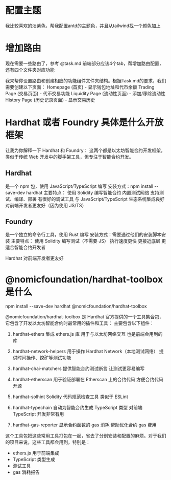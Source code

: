 
# 配置主题

我比较喜欢的淡紫色，帮我配置antd的主题色，并且从tailwind找一个颜色加上

# 增加路由
现在需要一些路由了，参考 @task.md
前端部分应该4个tab，帮增加路由配置，还有四个文件夹对应功能

我来帮你设置路由和创建相应的功能组件文件夹结构。根据Task.md的要求，我们需要创建以下页面：
Homepage (首页) - 显示钱包地址和代币余额
Trading Page (交易页面) - 代币交易功能
Liquidity Page (流动性页面) - 添加/移除流动性
History Page (历史记录页面) - 显示交易历史

# Hardhat 或者 Foundry 具体是什么开放框架

让我为你解释一下 Hardhat 和 Foundry：
这两个都是以太坊智能合约开发框架，类似于传统 Web 开发中的脚手架工具，但专注于智能合约开发。

## Hardhat
是一个 npm 包，使用 JavaScript/TypeScript 编写
安装方式：npm install --save-dev hardhat
主要特点：
使用 Solidity 编写智能合约
内置测试网络
支持测试、编译、部署
有很好的调试工具
与 JavaScript/TypeScript 生态系统集成良好
对前端开发者更友好（因为使用 JS/TS）

## Foundry
是一个独立的命令行工具，使用 Rust 编写
安装方式：需要通过他们的安装脚本安装
主要特点：
使用 Solidity 编写测试（不需要 JS）
执行速度更快
更接近底层
更适合智能合约开发者

Hardhat 对前端开发者更友好

# @nomicfoundation/hardhat-toolbox 是什么

npm install --save-dev hardhat @nomicfoundation/hardhat-toolbox

@nomicfoundation/hardhat-toolbox 是 Hardhat 官方提供的一个工具集合包，它包含了开发以太坊智能合约时最常用的插件和工具：
主要包含以下组件：

1. hardhat-ethers
集成 ethers.js 库
用于与以太坊网络交互
也是前端会用到的库

2. hardhat-network-helpers
用于操作 Hardhat Network（本地测试网络）
提供时间操作、挖矿等测试功能

3. hardhat-chai-matchers
提供智能合约测试断言
让测试更容易编写

4. hardhat-etherscan
用于验证部署在 Etherscan 上的合约代码
方便合约代码开源

5. hardhat-solhint
Solidity 代码规范检查工具
类似于 ESLint

6. hardhat-typechain
自动为智能合约生成 TypeScript 类型
对前端 TypeScript 开发非常有用

7. hardhat-gas-reporter
显示合约函数的 gas 消耗
帮助优化合约 gas 费用

这个工具包把这些常用工具打包在一起，省去了分别安装和配置的麻烦。对于我们的项目来说，这些工具都会用到，特别是：
- ethers.js 用于前端集成
- TypeScript 类型生成
- 测试工具
- gas 消耗报告
